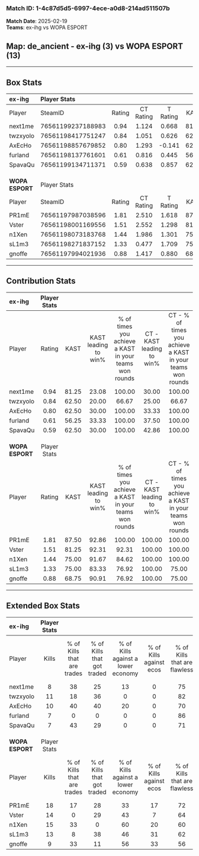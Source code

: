 ### Match ID: 1-4c87d5d5-6997-4ece-a0d8-214ad511507b  
**Match Date**: 2025-02-19  
**Teams**: ex-ihg vs WOPA ESPORT  

## **Map**: de_ancient - ex-ihg (3) vs WOPA ESPORT (13)  
---  

## Box Stats  

| **ex-ihg**      | Player Stats      |        |           |          |       |       |       |         |        |      |     |
| :- | :- | :-: | :-: | :-: | :-: | :-: | :-: | :-: | :-: | :-: | :-: |
| Player          | SteamID           | Rating | CT Rating | T Rating | KAST  |  ADR  | Kills | Assists | Deaths | K/D  | HS% |
| next1me         | 76561199237188983 |  0.94  |   1.124   |  0.668   | 81.25 | 68.4  |   8   |    5    |   12   | 0.67 | 75  |
| twzxyolo        | 76561198417751247 |  0.84  |   1.051   |  0.626   | 62.50 | 60.3  |  11   |    1    |   14   | 0.79 | 27  |
| AxEcHo          | 76561198857679852 |  0.80  |   1.293   |  -0.141  | 62.50 | 63.6  |  10   |    1    |   14   | 0.71 | 70  |
| furland         | 76561198137761601 |  0.61  |   0.816   |  0.445   | 56.25 | 64.3  |   7   |    3    |   14   | 0.50 | 71  |
| SpavaQu         | 76561199134711371 |  0.59  |   0.638   |  0.857   | 62.50 | 58.8  |   7   |    1    |   15   | 0.47 | 57  |
|                 |                   |        |           |          |       |       |       |         |        |      |     |
|                 |                   |        |           |          |       |       |       |         |        |      |     |
|                 |                   |        |           |          |       |       |       |         |        |      |     |
| **WOPA ESPORT** | Player Stats      |        |           |          |       |       |       |         |        |      |     |
| Player          | SteamID           | Rating | CT Rating | T Rating | KAST  |  ADR  | Kills | Assists | Deaths | K/D  | HS% |
| PR1mE           | 76561197987038596 |  1.81  |   2.510   |  1.618   | 87.50 | 124.1 |  18   |    6    |   9    | 2.00 | 61  |
| Vster           | 76561198001169556 |  1.51  |   2.552   |  1.298   | 81.25 | 111.6 |  14   |    7    |   9    | 1.56 | 64  |
| n1Xen           | 76561198073183768 |  1.44  |   1.986   |  1.301   | 75.00 | 74.6  |  15   |    2    |   7    | 2.14 | 46  |
| sL1m3           | 76561198271837152 |  1.33  |   0.477   |  1.709   | 75.00 | 84.6  |  13   |    3    |   8    | 1.63 | 30  |
| gnoffe          | 76561197994021936 |  0.88  |   1.417   |  0.880   | 68.75 | 49.3  |   9   |    1    |   10   | 0.90 | 33  |
---  

## Contribution Stats  

| **ex-ihg**      | Player Stats |       |                      |                                                        |                           |                                                             |                          |                                                            |
| :- | :-: | :-: | :-: | :-: | :-: | :-: | :-: | :-: |
| Player          |    Rating    | KAST  | KAST leading to win% | % of times you achieve a KAST in your teams won rounds | CT - KAST leading to win% | CT - % of times you achieve a KAST in your teams won rounds | T - KAST leading to win% | T - % of times you achieve a KAST in your teams won rounds |
| next1me         |     0.94     | 81.25 |        23.08         |                         100.00                         |           30.00           |                           100.00                            |           0.00           |                            0.00                            |
| twzxyolo        |     0.84     | 62.50 |        20.00         |                         66.67                          |           25.00           |                            66.67                            |           0.00           |                            0.00                            |
| AxEcHo          |     0.80     | 62.50 |        30.00         |                         100.00                         |           33.33           |                           100.00                            |           0.00           |                            0.00                            |
| furland         |     0.61     | 56.25 |        33.33         |                         100.00                         |           37.50           |                           100.00                            |           0.00           |                            0.00                            |
| SpavaQu         |     0.59     | 62.50 |        30.00         |                         100.00                         |           42.86           |                           100.00                            |           0.00           |                            0.00                            |
|                 |              |       |                      |                                                        |                           |                                                             |                          |                                                            |
|                 |              |       |                      |                                                        |                           |                                                             |                          |                                                            |
|                 |              |       |                      |                                                        |                           |                                                             |                          |                                                            |
| **WOPA ESPORT** | Player Stats |       |                      |                                                        |                           |                                                             |                          |                                                            |
| Player          |    Rating    | KAST  | KAST leading to win% | % of times you achieve a KAST in your teams won rounds | CT - KAST leading to win% | CT - % of times you achieve a KAST in your teams won rounds | T - KAST leading to win% | T - % of times you achieve a KAST in your teams won rounds |
| PR1mE           |     1.81     | 87.50 |        92.86         |                         100.00                         |          100.00           |                           100.00                            |          90.00           |                           100.00                           |
| Vster           |     1.51     | 81.25 |        92.31         |                         92.31                          |          100.00           |                           100.00                            |          88.89           |                           88.89                            |
| n1Xen           |     1.44     | 75.00 |        91.67         |                         84.62                          |          100.00           |                           100.00                            |          87.50           |                           77.78                            |
| sL1m3           |     1.33     | 75.00 |        83.33         |                         76.92                          |          100.00           |                            75.00                            |          77.78           |                           77.78                            |
| gnoffe          |     0.88     | 68.75 |        90.91         |                         76.92                          |          100.00           |                            75.00                            |          87.50           |                           77.78                            |
---  

## Extended Box Stats  

| **ex-ihg**      | Player Stats |                            |                            |                                    |                         |                              |                                 |        |                             |                                     |                          |                               |                            |
| :- | :-: | :-: | :-: | :-: | :-: | :-: | :-: | :-: | :-: | :-: | :-: | :-: | :-: |
| Player          |    Kills     | % of Kills that are trades | % of Kills that got traded | % of Kills against a lower economy | % of Kills against ecos | % of Kills that are flawless | % of Kills that are close duels | Deaths | % of Deaths that get traded | % of Deaths against a lower economy | % of Deaths against ecos | % of Deaths that are flawless | % of Deaths that are close |
| next1me         |      8       |             38             |             25             |                 13                 |            0            |              75              |               25                |   12   |             17              |                 17                  |            0             |              58               |             8              |
| twzxyolo        |      11      |             18             |             36             |                 0                  |            0            |              82              |                9                |   14   |             21              |                 14                  |            0             |              71               |             0              |
| AxEcHo          |      10      |             40             |             40             |                 20                 |            0            |              70              |                0                |   14   |             29              |                 14                  |            0             |              64               |             0              |
| furland         |      7       |             0              |             0              |                 0                  |            0            |              86              |                0                |   14   |             21              |                 14                  |            0             |              57               |             7              |
| SpavaQu         |      7       |             43             |             29             |                 0                  |            0            |              71              |               14                |   15   |             20              |                 13                  |            0             |              67               |             7              |
|                 |              |                            |                            |                                    |                         |                              |                                 |        |                             |                                     |                          |                               |                            |
|                 |              |                            |                            |                                    |                         |                              |                                 |        |                             |                                     |                          |                               |                            |
|                 |              |                            |                            |                                    |                         |                              |                                 |        |                             |                                     |                          |                               |                            |
| **WOPA ESPORT** | Player Stats |                            |                            |                                    |                         |                              |                                 |        |                             |                                     |                          |                               |                            |
| Player          |    Kills     | % of Kills that are trades | % of Kills that got traded | % of Kills against a lower economy | % of Kills against ecos | % of Kills that are flawless | % of Kills that are close duels | Deaths | % of Deaths that get traded | % of Deaths against a lower economy | % of Deaths against ecos | % of Deaths that are flawless | % of Deaths that are close |
| PR1mE           |      18      |             17             |             28             |                 33                 |           17            |              72              |               11                |   9    |             22              |                 44                  |            22            |              100              |             0              |
| Vster           |      14      |             0              |             29             |                 43                 |            7            |              64              |                7                |   9    |             33              |                 44                  |            0             |              67               |             22             |
| n1Xen           |      15      |             33             |             0              |                 60                 |           20            |              60              |                0                |   7    |             14              |                 29                  |            0             |              86               |             0              |
| sL1m3           |      13      |             8              |             38             |                 46                 |           31            |              62              |                0                |   8    |             25              |                 25                  |            13            |              75               |             25             |
| gnoffe          |      9       |             33             |             11             |                 56                 |           33            |              56              |                0                |   10   |             40              |                 50                  |            20            |              70               |             0              |

